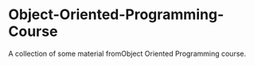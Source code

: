 # Object-Oriented-Programming-Course
A collection of some material fromObject Oriented Programming course.
